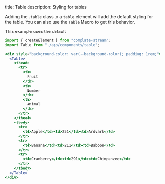 title: Table
description: Styling for tables

Adding the `.table` class to a `table` element will add the default styling for the table.
You can also use the `Table` Macro to get this behavior.

This example uses the default 

```jsx
import { createElement } from "complate-stream";
import Table from "./app/components/table";

<div style="background-color: var(--background-color); padding: 1rem;">
  <Table>
    <thead>
      <tr>
        <th>
          Fruit
        </th>
        <th>
          Number
        </th>
        <th>
          Animal
        </th>
      </tr>
    </thead>
    <tbody>
      <tr>
        <td>Apple</td><td>251</td><td>Ardvark</td>
      </tr>
      <tr>
        <td>Banana</td><td>211</td><td>Baboon</td>
      </tr>
      <tr>
        <td>Cranberry</td><td>291</td><td>Chimpanzee</td>
      </tr>
    </tbody>
  </Table>
</div>
```